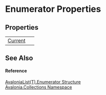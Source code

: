 # Enumerator Properties




## Properties
<table>
<tr>
<td><a href="P_Avalonia_Collections_AvaloniaList_1_Enumerator_Current">Current</a></td>
<td> </td>
</tr>
</table>

## See Also


#### Reference
<a href="T_Avalonia_Collections_AvaloniaList_1_Enumerator">AvaloniaList(T).Enumerator Structure</a>  
<a href="N_Avalonia_Collections">Avalonia.Collections Namespace</a>  
